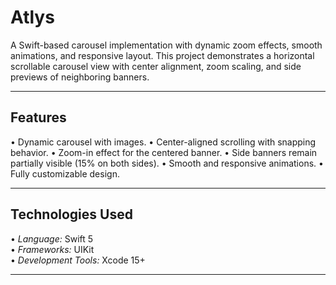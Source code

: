 # Atlys

A Swift-based carousel implementation with dynamic zoom effects, smooth animations, and responsive layout. This project demonstrates a horizontal scrollable carousel view with center alignment, zoom scaling, and side previews of neighboring banners.

---

## Features

•⁠  ⁠Dynamic carousel with images.
•⁠  ⁠Center-aligned scrolling with snapping behavior.
•⁠  ⁠Zoom-in effect for the centered banner.
•⁠  ⁠Side banners remain partially visible (15% on both sides).
•⁠  ⁠Smooth and responsive animations.
•⁠  ⁠Fully customizable design.

---

## Technologies Used

•⁠  ⁠*Language:* Swift 5  
•⁠  ⁠*Frameworks:* UIKit  
•⁠  ⁠*Development Tools:* Xcode 15+

---
